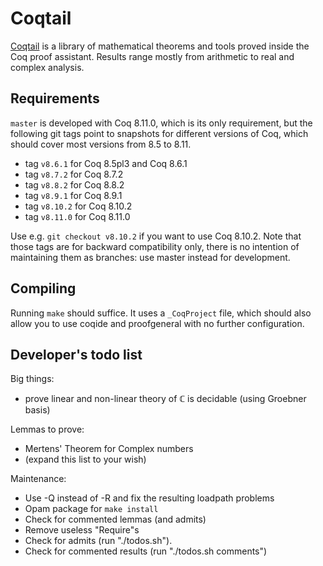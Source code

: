 # Coqtail

[Coqtail](https://coqtail.github.io/index.html) is a library of
mathematical theorems and tools proved inside the Coq proof assistant.
Results range mostly from arithmetic to real and complex analysis.

## Requirements

`master` is developed with Coq 8.11.0, which is its only requirement,
but the following git tags point to snapshots for different versions
of Coq, which should cover most versions from 8.5 to 8.11.

- tag `v8.6.1` for Coq 8.5pl3 and Coq 8.6.1
- tag `v8.7.2` for Coq 8.7.2
- tag `v8.8.2` for Coq 8.8.2
- tag `v8.9.1` for Coq 8.9.1
- tag `v8.10.2` for Coq 8.10.2
- tag `v8.11.0` for Coq 8.11.0

Use e.g. `git checkout v8.10.2` if you want to use Coq 8.10.2. Note
that those tags are for backward compatibility only, there is no
intention of maintaining them as branches: use master instead for
development.

## Compiling

Running `make` should suffice. It uses a `_CoqProject` file, which
should also allow you to use coqide and proofgeneral with no further
configuration.

## Developer's todo list

Big things:

- prove linear and non-linear theory of ℂ is decidable (using Groebner
  basis)

Lemmas to prove:

- Mertens' Theorem for Complex numbers
- (expand this list to your wish)

Maintenance:

- Use -Q instead of -R and fix the resulting loadpath problems
- Opam package for `make install`
- Check for commented lemmas (and admits)
- Remove useless "Require"s
- Check for admits (run "./todos.sh").
- Check for commented results (run "./todos.sh comments")
